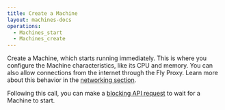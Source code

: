 ```yaml
---
title: Create a Machine
layout: machines-docs
operations:
  - Machines_start
  - Machines_create
---
```


Create a Machine, which starts running immediately. This is where you configure the Machine characteristics, like its CPU and memory. You can also allow connections from the internet through the Fly Proxy. Learn more about this behavior in the [networking section](#networking).

Following this call, you can make a [blocking API request](#wait-for-a-machine-to-reach-a-specified-state) to wait for a Machine to start.

